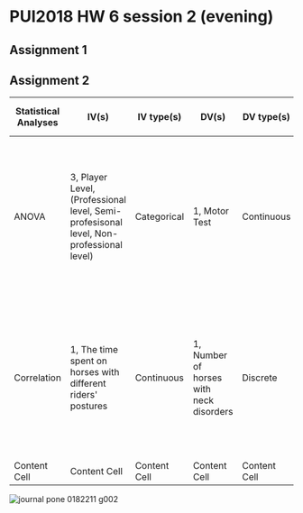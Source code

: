 # PUI2018 HW 6 session 2 (evening)
## Assignment 1

## Assignment 2

| Statistical Analyses  | IV(s) | IV type(s) | DV(s) | DV type(s) | Control Var | Control Var type | Question to be answered | H0 | alpha | link to paper |
| --- | --- | --- | --- | --- | --- | --- | --- | --- | --- | --- |
| ANOVA  | 3, Player Level, (Professional level, Semi-profesisonal level, Non-professional level)  | Categorical  | 1, Motor Test  | Continuous  | None  | None  | Is the prognostic relevance of motor prognostic valid for identifying talents for potential players  | Players who reached APL1 had better scores in all motor test than the players who made it to the semi-professional or non-professional level  | 0.05  | https://journals.plos.org/plosone/article?id=10.1371/journal.pone.0182211  |
| Correlation  | 1, The time spent on horses with different riders' postures  | Continuous  | 1, Number of horses with neck disorders  | Discrete  | 2, Riders' rein length and Riders' heel height  | Continuous  | Is the number of horses with neck disorders larger with more time spent on low hands positions than on positions in control gourps?  | Number of horses with neck disorders  | Content Cell  | [https://journals.plos.org/plosone/article?id=10.1371/journal.pone.0186054](url)  |
| Content Cell  | Content Cell  | Content Cell  | Content Cell  | Content Cell  | Content Cell  | Content Cell  | Content Cell  | Content Cell  | Content Cell  | Content Cell  |

![journal pone 0182211 g002](https://user-images.githubusercontent.com/10840545/47044980-a713ef80-d15f-11e8-820b-b85f08c26d16.PNG)
